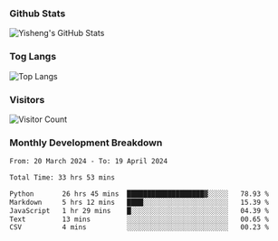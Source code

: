 ### Github Stats
![Yisheng's GitHub Stats](https://github-readme-stats-9qabuvhk1-gongyisheng.vercel.app/api?username=gongyisheng&count_private=true&show_icons=true)
### Tog Langs
![Top Langs](https://github-readme-stats-9qabuvhk1-gongyisheng.vercel.app/api/top-langs/?username=gongyisheng&layout=compact)
### Visitors
![Visitor Count](https://profile-counter.glitch.me/gongyisheng/count.svg)
### Monthly Development Breakdown
<!--START_SECTION:waka-->

```txt
From: 20 March 2024 - To: 19 April 2024

Total Time: 33 hrs 53 mins

Python       26 hrs 45 mins  ███████████████████▓░░░░░   78.93 %
Markdown     5 hrs 12 mins   ████░░░░░░░░░░░░░░░░░░░░░   15.39 %
JavaScript   1 hr 29 mins    █░░░░░░░░░░░░░░░░░░░░░░░░   04.39 %
Text         13 mins         ░░░░░░░░░░░░░░░░░░░░░░░░░   00.65 %
CSV          4 mins          ░░░░░░░░░░░░░░░░░░░░░░░░░   00.23 %
```

<!--END_SECTION:waka-->
